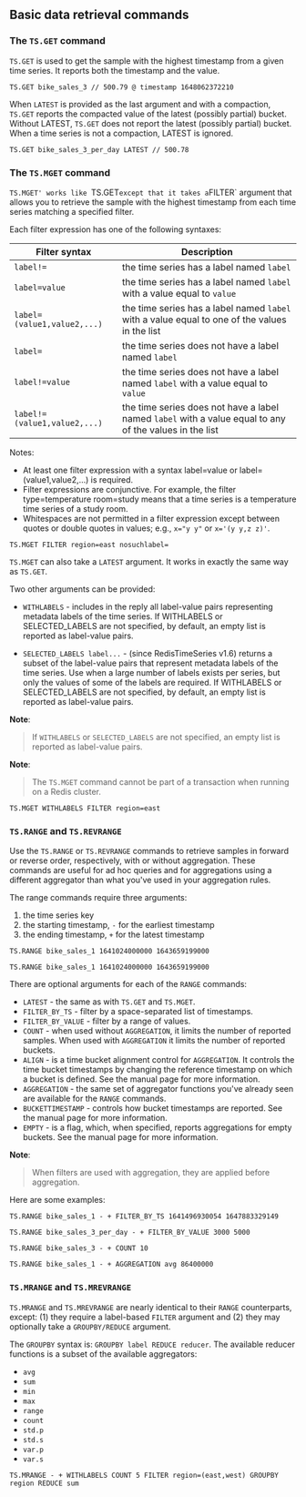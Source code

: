 ## Basic data retrieval commands

### The `TS.GET` command

`TS.GET` is used to get the sample with the highest timestamp from a given time series. It reports both the timestamp and the value.

```redis TS.GET from bike_sales_3
TS.GET bike_sales_3 // 500.79 @ timestamp 1648062372210
```

When `LATEST` is provided as the last argument and with a compaction, `TS.GET` reports the compacted value of the latest (possibly partial) bucket. Without LATEST, `TS.GET` does not report the latest (possibly partial) bucket. When a time series is not a compaction, LATEST is ignored.

```redis TS.GET from bike_sales_3_per_day
TS.GET bike_sales_3_per_day LATEST // 500.78
```

### The `TS.MGET` command

`TS.MGET' works like `TS.GET` except that it takes a `FILTER` argument that allows you to retrieve the sample with the highest timestamp from each time series matching a specified filter.

Each filter expression has one of the following syntaxes:

| Filter syntax | Description |
| ------------- | ----------- |
| `label!=` | the time series has a label named `label` |
| `label=value` | the time series has a label named `label` with a value equal to `value` |
| `label=(value1,value2,...)` | the time series has a label named `label` with a value equal to one of the values in the list |
| `label=` | the time series does not have a label named `label` |
| `label!=value` | the time series does not have a label named `label` with a value equal to `value` |
| `label!=(value1,value2,...)` | the time series does not have a label named `label` with a value equal to any of the values in the list |

Notes:

- At least one filter expression with a syntax label=value or label=(value1,value2,...) is required.
- Filter expressions are conjunctive. For example, the filter type=temperature room=study means that a time series is a temperature time series of a study room.
- Whitespaces are not permitted in a filter expression except between quotes or double quotes in values; e.g., `x="y y"` or `x='(y y,z z)'`.

```redis TS.MGET using east as the filter
TS.MGET FILTER region=east nosuchlabel=
```

`TS.MGET` can also take a `LATEST` argument. It works in exactly the same way as `TS.GET`.

Two other arguments can be provided:

- `WITHLABELS` - includes in the reply all label-value pairs representing metadata labels of the time series. If WITHLABELS or SELECTED_LABELS are not specified, by default, an empty list is reported as label-value pairs.

- `SELECTED_LABELS label...` - (since RedisTimeSeries v1.6) returns a subset of the label-value pairs that represent metadata labels of the time series. Use when a large number of labels exists per series, but only the values of some of the labels are required. If WITHLABELS or SELECTED_LABELS are not specified, by default, an empty list is reported as label-value pairs.

**Note**:
> If `WITHLABELS` or `SELECTED_LABELS` are not specified, an empty list is reported as label-value pairs.

**Note**:
> The `TS.MGET` command cannot be part of a transaction when running on a Redis cluster.

```redis TS.MGET using WITHLABELS
TS.MGET WITHLABELS FILTER region=east
```

### `TS.RANGE` and `TS.REVRANGE`

Use the `TS.RANGE` or `TS.REVRANGE` commands to retrieve samples in forward or reverse order, respectively, with or without aggregation.
These commands are useful for ad hoc queries and for aggregations using a different aggregator than what you've used in your aggregation rules.

The range commands require three arguments:

1. the time series key
1. the starting timestamp, `-` for the earliest timestamp
1. the ending timestamp, `+` for the latest timestamp

```TS.RANGE basic usage
TS.RANGE bike_sales_1 1641024000000 1643659199000
```

```TS.REVRANGE basic usage
TS.RANGE bike_sales_1 1641024000000 1643659199000
```

There are optional arguments for each of the `RANGE` commands:

- `LATEST` - the same as with `TS.GET` and `TS.MGET`.
- `FILTER_BY_TS` - filter by a space-separated list of timestamps.
- `FILTER_BY_VALUE` - filter by a range of values.
- `COUNT` - when used without `AGGREGATION`, it limits the number of reported samples. When used with `AGGREGATION` it limits the number of reported buckets.
- `ALIGN` - is a time bucket alignment control for `AGGREGATION`. It controls the time bucket timestamps by changing the reference timestamp on which a bucket is defined. See the manual page for more information.
- `AGGREGATION` - the same set of aggregator functions you've already seen are available for the `RANGE` commands.
- `BUCKETTIMESTAMP` - controls how bucket timestamps are reported. See the manual page for more information.
- `EMPTY` - is a flag, which, when specified, reports aggregations for empty buckets. See the manual page for more information.

**Note**:
> When filters are used with aggregation, they are applied before aggregation.

Here are some examples:

```redis FILTER_BY_TS in action
TS.RANGE bike_sales_1 - + FILTER_BY_TS 1641496930054 1647883329149
```

```redis FILTER_BY_VALUE in action
TS.RANGE bike_sales_3_per_day - + FILTER_BY_VALUE 3000 5000
```

```redis COUNT in action
TS.RANGE bike_sales_3 - + COUNT 10
```

```redis AGGREGATION in action
TS.RANGE bike_sales_1 - + AGGREGATION avg 86400000
```

### `TS.MRANGE` and `TS.MREVRANGE`

`TS.MRANGE` and `TS.MREVRANGE` are nearly identical to their `RANGE` counterparts, except: (1) they require a label-based `FILTER` argument and (2) they may optionally take a `GROUPBY/REDUCE` argument.

The `GROUPBY` syntax is: `GROUPBY label REDUCE reducer`. The available reducer functions is a subset of the available aggregators:

- `avg`
- `sum`
- `min`
- `max`
- `range`
- `count`
- `std.p`
- `std.s`
- `var.p`
- `var.s`

```redis TS.MRANGE with GROUPBY/REDUCE
TS.MRANGE - + WITHLABELS COUNT 5 FILTER region=(east,west) GROUPBY region REDUCE sum
```